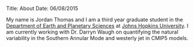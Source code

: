 Title: About
Date: 06/08/2015

My name is Jordan Thomas and I am a third year graduate student in the [Department of Earth and Planetary Sciences](http://eps.jhu.edu/) at [Johns Hopkins University](http://jhu.edu/). I am currently working with Dr. Darryn Waugh on quantifying the natural variability in the Southern Annular Mode and westerly jet in CMIP5 models.
